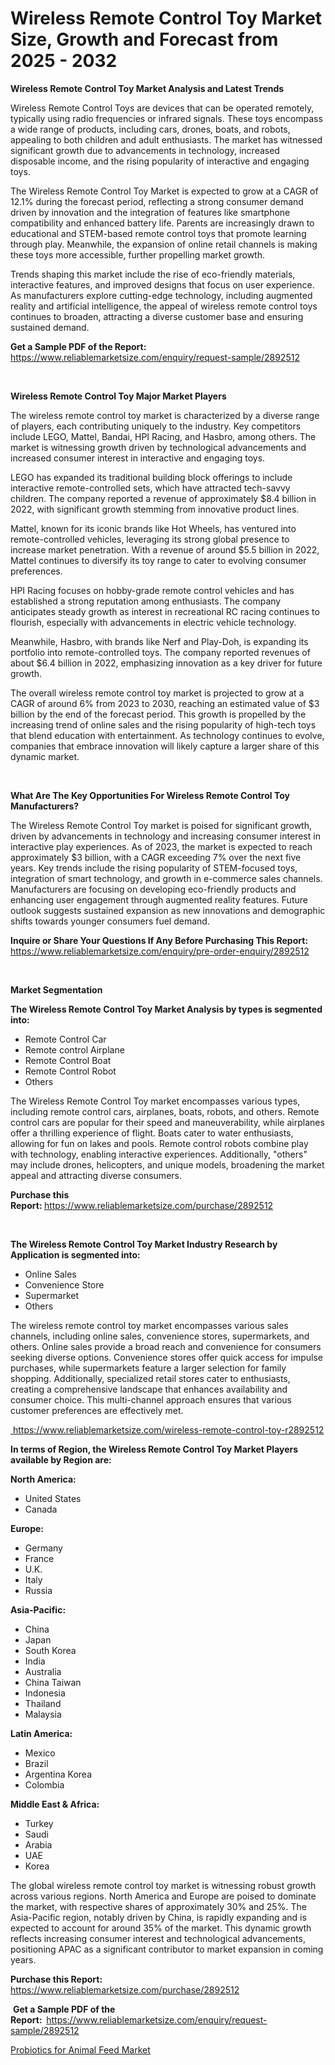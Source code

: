 <p><h1>Wireless Remote Control Toy Market Size, Growth and Forecast from 2025 - 2032</h1></p><p><strong>Wireless Remote Control Toy Market Analysis and Latest Trends</strong></p>
<p><p>Wireless Remote Control Toys are devices that can be operated remotely, typically using radio frequencies or infrared signals. These toys encompass a wide range of products, including cars, drones, boats, and robots, appealing to both children and adult enthusiasts. The market has witnessed significant growth due to advancements in technology, increased disposable income, and the rising popularity of interactive and engaging toys.</p><p>The Wireless Remote Control Toy Market is expected to grow at a CAGR of 12.1% during the forecast period, reflecting a strong consumer demand driven by innovation and the integration of features like smartphone compatibility and enhanced battery life. Parents are increasingly drawn to educational and STEM-based remote control toys that promote learning through play. Meanwhile, the expansion of online retail channels is making these toys more accessible, further propelling market growth.</p><p>Trends shaping this market include the rise of eco-friendly materials, interactive features, and improved designs that focus on user experience. As manufacturers explore cutting-edge technology, including augmented reality and artificial intelligence, the appeal of wireless remote control toys continues to broaden, attracting a diverse customer base and ensuring sustained demand.</p></p>
<p><strong>Get a Sample PDF of the Report:&nbsp;</strong> <a href="https://www.reliablemarketsize.com/enquiry/request-sample/2892512?utm_campaign=2439&utm_medium=2&utm_source=Github&utm_content=ia&utm_term=15032025&utm_id=wireless-remote-control-toy">https://www.reliablemarketsize.com/enquiry/request-sample/2892512</a></p>
<p>&nbsp;</p>
<p><strong>Wireless Remote Control Toy Major Market Players</strong></p>
<p><p>The wireless remote control toy market is characterized by a diverse range of players, each contributing uniquely to the industry. Key competitors include LEGO, Mattel, Bandai, HPI Racing, and Hasbro, among others. The market is witnessing growth driven by technological advancements and increased consumer interest in interactive and engaging toys.</p><p>LEGO has expanded its traditional building block offerings to include interactive remote-controlled sets, which have attracted tech-savvy children. The company reported a revenue of approximately $8.4 billion in 2022, with significant growth stemming from innovative product lines.</p><p>Mattel, known for its iconic brands like Hot Wheels, has ventured into remote-controlled vehicles, leveraging its strong global presence to increase market penetration. With a revenue of around $5.5 billion in 2022, Mattel continues to diversify its toy range to cater to evolving consumer preferences.</p><p>HPI Racing focuses on hobby-grade remote control vehicles and has established a strong reputation among enthusiasts. The company anticipates steady growth as interest in recreational RC racing continues to flourish, especially with advancements in electric vehicle technology.</p><p>Meanwhile, Hasbro, with brands like Nerf and Play-Doh, is expanding its portfolio into remote-controlled toys. The company reported revenues of about $6.4 billion in 2022, emphasizing innovation as a key driver for future growth.</p><p>The overall wireless remote control toy market is projected to grow at a CAGR of around 6% from 2023 to 2030, reaching an estimated value of $3 billion by the end of the forecast period. This growth is propelled by the increasing trend of online sales and the rising popularity of high-tech toys that blend education with entertainment. As technology continues to evolve, companies that embrace innovation will likely capture a larger share of this dynamic market.</p></p>
<p>&nbsp;</p>
<p><strong>What Are The Key Opportunities For Wireless Remote Control Toy Manufacturers?</strong></p>
<p><p>The Wireless Remote Control Toy market is poised for significant growth, driven by advancements in technology and increasing consumer interest in interactive play experiences. As of 2023, the market is expected to reach approximately $3 billion, with a CAGR exceeding 7% over the next five years. Key trends include the rising popularity of STEM-focused toys, integration of smart technology, and growth in e-commerce sales channels. Manufacturers are focusing on developing eco-friendly products and enhancing user engagement through augmented reality features. Future outlook suggests sustained expansion as new innovations and demographic shifts towards younger consumers fuel demand.</p></p>
<p><strong>Inquire or Share Your Questions If Any Before Purchasing This Report:</strong> <a href="https://www.reliablemarketsize.com/enquiry/pre-order-enquiry/2892512?utm_campaign=2439&utm_medium=2&utm_source=Github&utm_content=ia&utm_term=15032025&utm_id=wireless-remote-control-toy">https://www.reliablemarketsize.com/enquiry/pre-order-enquiry/2892512</a></p>
<p>&nbsp;</p>
<p><strong>Market Segmentation</strong></p>
<p><strong>The Wireless Remote Control Toy Market Analysis by types is segmented into:</strong></p>
<p><ul><li>Remote Control Car</li><li>Remote control Airplane</li><li>Remote Control Boat</li><li>Remote Control Robot</li><li>Others</li></ul></p>
<p><p>The Wireless Remote Control Toy market encompasses various types, including remote control cars, airplanes, boats, robots, and others. Remote control cars are popular for their speed and maneuverability, while airplanes offer a thrilling experience of flight. Boats cater to water enthusiasts, allowing for fun on lakes and pools. Remote control robots combine play with technology, enabling interactive experiences. Additionally, "others" may include drones, helicopters, and unique models, broadening the market appeal and attracting diverse consumers.</p></p>
<p><strong>Purchase this Report:&nbsp;</strong><a href="https://www.reliablemarketsize.com/purchase/2892512?utm_campaign=2439&utm_medium=2&utm_source=Github&utm_content=ia&utm_term=15032025&utm_id=wireless-remote-control-toy">https://www.reliablemarketsize.com/purchase/2892512</a></p>
<p>&nbsp;</p>
<p><strong>The Wireless Remote Control Toy Market Industry Research by Application is segmented into:</strong></p>
<p><ul><li>Online Sales</li><li>Convenience Store</li><li>Supermarket</li><li>Others</li></ul></p>
<p><p>The wireless remote control toy market encompasses various sales channels, including online sales, convenience stores, supermarkets, and others. Online sales provide a broad reach and convenience for consumers seeking diverse options. Convenience stores offer quick access for impulse purchases, while supermarkets feature a larger selection for family shopping. Additionally, specialized retail stores cater to enthusiasts, creating a comprehensive landscape that enhances availability and consumer choice. This multi-channel approach ensures that various customer preferences are effectively met.</p></p>
<p><a href="https://www.reliablemarketsize.com/wireless-remote-control-toy-r2892512?utm_campaign=2439&utm_medium=2&utm_source=Github&utm_content=ia&utm_term=15032025&utm_id=wireless-remote-control-toy">&nbsp;https://www.reliablemarketsize.com/wireless-remote-control-toy-r2892512</a></p>
<p><strong>In terms of Region, the Wireless Remote Control Toy Market Players available by Region are:</strong></p>
<p>
    <p> <strong> North America: </strong>
        <ul>
            <li>United States</li>
            <li>Canada</li>
        </ul>
        </p> 
    <p> <strong> Europe: </strong>
        <ul>
            <li>Germany</li>
            <li>France</li>
            <li>U.K.</li>
            <li>Italy</li>
            <li>Russia</li>
        </ul>
        </p> 
    <p> <strong> Asia-Pacific: </strong>
        <ul>
            <li>China</li>
            <li>Japan</li>
            <li>South Korea</li>
            <li>India</li>
            <li>Australia</li>
            <li>China Taiwan</li>
            <li>Indonesia</li>
            <li>Thailand</li>
            <li>Malaysia</li>
        </ul>
        </p> 
    <p> <strong> Latin America: </strong>
        <ul>
            <li>Mexico</li>
            <li>Brazil</li>
            <li>Argentina Korea</li>
            <li>Colombia</li>
        </ul>
        </p> 
    <p> <strong> Middle East & Africa: </strong>
        <ul>
            <li>Turkey</li>
            <li>Saudi</li>
            <li>Arabia</li>
            <li>UAE</li>
            <li>Korea</li>
        </ul>
    </p>
    </p>
<p><p>The global wireless remote control toy market is witnessing robust growth across various regions. North America and Europe are poised to dominate the market, with respective shares of approximately 30% and 25%. The Asia-Pacific region, notably driven by China, is rapidly expanding and is expected to account for around 35% of the market. This dynamic growth reflects increasing consumer interest and technological advancements, positioning APAC as a significant contributor to market expansion in coming years.</p></p>
<p><strong>Purchase this Report: </strong><a href="https://www.reliablemarketsize.com/purchase/2892512?utm_campaign=2439&utm_medium=2&utm_source=Github&utm_content=ia&utm_term=15032025&utm_id=wireless-remote-control-toy">https://www.reliablemarketsize.com/purchase/2892512</a></p>
<p>&nbsp;<strong>Get a Sample PDF of the Report:&nbsp;&nbsp;</strong><a href="https://www.reliablemarketsize.com/enquiry/request-sample/2892512?utm_campaign=2439&utm_medium=2&utm_source=Github&utm_content=ia&utm_term=15032025&utm_id=wireless-remote-control-toy">https://www.reliablemarketsize.com/enquiry/request-sample/2892512</a></p>
<p><strong></strong></p>
<p><p><a href="https://github.com/kathiestrine5ty/Market-Research-Report-List-1/blob/main/probiotics-for-animal-feed-market.md?utm_campaign=2439&utm_medium=2&utm_source=Github&utm_content=ia&utm_term=15032025&utm_id=wireless-remote-control-toy">Probiotics for Animal Feed Market</a></p></p>
